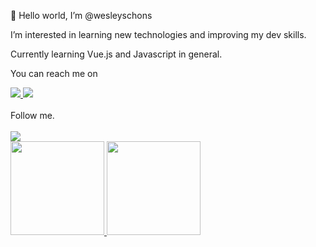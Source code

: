 👋 Hello world, I’m @wesleyschons

I’m interested in learning new technologies and improving my dev skills.

Currently learning Vue.js and Javascript in general.

<span>You can reach me on</span><br/>

<a href="https://www.linkedin.com/in/wesley-schons-dos-santos" target="_blank" rel="nofollow">
<img src="https://img.shields.io/badge/LinkedIn-0077B5?style=for-the-badge&logo=linkedin&logoColor=white" />
</a>
<a href="https://api.whatsapp.com/send?phone=5549999467643" target="_blank" rel="nofollow">
<img src="https://img.shields.io/badge/WhatsApp-25D366?style=for-the-badge&logo=whatsapp&logoColor=white" />
</a>
<br/><br/>
Follow me.<br/><br/>
<a href="https://www.instagram.com/wees.ds/" target="_blank" rel="nofollow">
<img src="https://img.shields.io/badge/Instagram-E4405F?style=for-the-badge&logo=instagram&logoColor=white" />
</a>
 <div>
  <a href="https://github.com/wesleyschons">
  <img height="150em" src="https://github-readme-stats.vercel.app/api?username=wesleyschons&show_icons=true&theme=dracula&include_all_commits=true&count_private=true"/>
  <img height="150em" src="https://github-readme-stats.vercel.app/api/top-langs/?username=wesleyschons&layout=compact&langs_count=7&theme=dracula"/>
</div>

<!---
wesleyschons/wesleyschons is a ✨ special ✨ repository because its `README.md` (this file) appears on your GitHub profile.
You can click the Preview link to take a look at your changes.
--->
